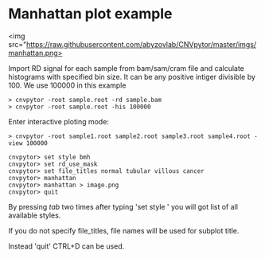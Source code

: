 # Manhattan plot example

<img src="https://raw.githubusercontent.com/abyzovlab/CNVpytor/master/imgs/manhattan.png>

Import RD signal for each sample from bam/sam/cram file and calculate histograms with specified bin size. 
It can be any positive intiger divisible by 100. We use 100000 in this example

```
> cnvpytor -root sample.root -rd sample.bam
> cnvpytor -root sample.root -his 100000
```

Enter interactive ploting mode:
```
> cnvpytor -root sample1.root sample2.root sample3.root sample4.root -view 100000

cnvpytor> set style bmh
cnvpytor> set rd_use_mask
cnvpytor> set file_titles normal tubular villous cancer 
cnvpytor> manhattan
cnvpytor> manhattan > image.png
cnvpytor> quit
```

By pressing *tab* two times after typing 'set style ' you will got list of all available styles.

If you do not specify file_titles, file names will be used for subplot title.

Instead 'quit' CTRL+D can be used.




